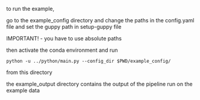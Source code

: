 to run the example, 

go to the example_config directory and change the paths in the config.yaml file and set the guppy path in setup-guppy file

IMPORTANT! - you have to use absolute paths

then activate the conda environment and run

```
python -u ../python/main.py --config_dir $PWD/example_config/
```
from this directory

the example_output directory contains the output of the pipeline run on the example data
